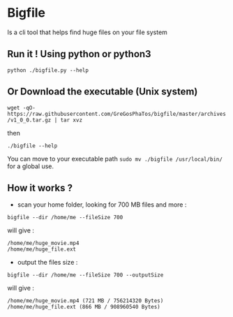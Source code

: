 
# Bigfile

Is a cli tool that helps find huge files on your file system


## Run it ! Using python or python3

`python ./bigfile.py --help`


## Or Download the executable (Unix system)

`wget -qO- https://raw.githubusercontent.com/GreGosPhaTos/bigfile/master/archives/v1_0_0.tar.gz | tar xvz`

then

`./bigfile --help`

You can move to your executable path `sudo mv ./bigfile /usr/local/bin/` for a global use.


## How it works ?

 - scan your home folder, looking for 700 MB files and more :

 `bigfile --dir /home/me --fileSize 700`

 will give :

 ```
 /home/me/huge_movie.mp4
 /home/me/huge_file.ext
 ```

 - output the files size :

 `bigfile --dir /home/me --fileSize 700 --outputSize`

 will give :

 ```
 /home/me/huge_movie.mp4 (721 MB / 756214320 Bytes)
 /home/me/huge_file.ext (866 MB / 908960540 Bytes)
 ```

